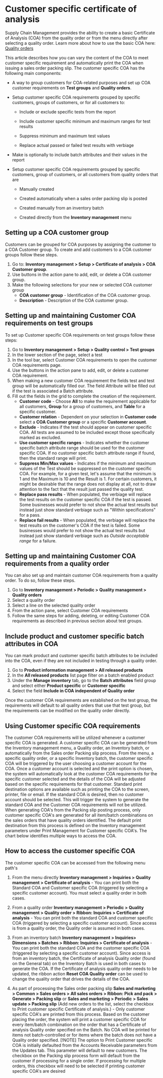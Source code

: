 ﻿---
title: 
description: 
ms.date: 04/25/2025
ms.topic: how-to
ms.service: 
author: johanhoffmann
ms.author: johanho
manager: 
---

# Customer specific certificate of analysis

Supply Chain Management provides the ability to create a basic Certificate of Analysis (COA) from the quality order or from the menu directly after selecting a quality order. Learn more about how to use the basic COA here: [Quality orders](quality-orders.md)

This article describes how you can vary the content of the COA to meet customer specific requirement and automatically print the COA when issuing a sales order packing slip. The customer specific COA has the following main components:

- A way to group customers for COA-related purposes and set up COA customer requirements on **Test groups** and **Quality orders**.

- Setup customer specific COA requirements grouped by specific customers, groups of customers, or for all customers to:

    - Include or exclude specific tests from the report

    - Include customer specific minimum and maximum ranges for test results

    - Suppress minimum and maximum test values

    - Replace actual passed or failed test results with verbiage

- Make is optionally to include batch attributes and their values in the report

- Setup customer specific COA requirements grouped by specific customers, group of customers, or all customers from quality orders that are

    - Manually created

    - Created automatically when a sales order packing slip is posted

    - Created manually from an inventory batch

    - Created directly from the **Inventory management** menu


## Setting up a COA customer group

Customers can be grouped for COA purposes by assigning the customer to a COA Customer group. To create and add customers to a COA customer groups follow these steps.

1. Go to: **Inventory management > Setup > Certificate of analysis > COA Customer group**.
1. Use buttons in the action pane to add, edit, or delete a COA customer group.
1. Make the following selections for your new or selected COA customer group
    - **COA customer group** - Identification of the COA customer group.
    - **Description** - Description of the COA customer group.

## Setting up and maintaining Customer COA requirements on test groups

To set up Customer specific COA requirements on test groups follow these steps:

1. Go to **Inventory management > Setup > Quality control > Test groups**
1. In the lower section of the page, select a test 
1. In the tool bar, select Customer COA requirements to open the customer COA requirements page.
1. Use the buttons in the action pane to add, edit, or delete a customer COA requirement.
1. When making a new customer COA requirement the fields test and test group will be automatically filled our. The field Attribute will be filled out if the test is associated a Batch attribute. 
1. Fill out the fields in the grid to complete the creation of the requirement.
    - **Customer code** - Choose **All** to make the requirement applicable for all customers, **Group** for a group of customers, and **Table** for a specific customer.
    - **Customer relation** - Dependent on your selection in **Customer code** select a **COA Customer group** or a specific **Customer account**.
    - **Exclude** - Indicates if the test should appear on customer specific COA. All tests are assumed to be included except those specifically marked as excluded.
    - **Use customer specific ranges** - Indicates whether the customer specific batch attribute range should be used for the customer specific COA. If no customer specific batch attribute range if found, then the standard range will print.
    - **Suppress Min/Max values** - Indicates if the minimum and maximum values of the Test should be suppressed on the customer specific COA. For example, for a given test, let's assume that the minimum is 1 and the Maximum is 10 and the Result is 1. For certain customers, it might be desirable that the range does not display at all, not to draw attention to the fact that the result just passed the quality test.
    - **Replace pass results** - When populated, the verbiage will replace the test results on the customer specific COA if the test is passed. Some businesses would prefer to not show the actual test results but instead just show standard verbiage such as "Within specifications" for a pass.
    - **Replace fail results** - When populated, the verbiage will replace the test results on the customer's COA if the test is failed. Some businesses would prefer to not show the actual test results but instead just show standard verbiage such as *Outside acceptable range* for a failure.

## Setting up and maintaining Customer COA requirements from a quality order

You can also set up and maintain customer COA requirements from a quality order. To do so, follow these steps. 

1. Go to **Inventory management > Periodic > Quality management > Quality orders**
1. Select a quality order
1. Select a line on the selected quality order
1. From the action pane, select Customer COA requirements
1. Follow the same steps for adding, deleting, or editing Customer COA requirements as described in previous section about test groups.

## Include product and customer specific batch attributes in COA

You can mark product and customer specific batch attributes to be included into the COA, even if they are not included in testing through a quality order. 

1. Go to **Product information management > All released products**
1. In the **All released products** list page filter on a batch enabled product
1. Under the **Manage inventory** tab, go to the **Batch attributes** field group and select either **Product specific** or **Customer specific**
1. Select the field **Include in COA independent of Quality order**

Once the customer COA requirements are established on the test group, the requirements will default to all quality orders that use that test group, but the requirements can be modified on the quality order directly. 

## Using Customer specific COA requirements

The customer COA requirements will be utilized whenever a customer specific COA is generated. A customer specific COA can be generated from the Inventory management menu, a Quality order, an Inventory batch, or automatically from the Sales order Packing slip process. From the menu, a specific quality order, or a specific Inventory batch, the customer specific COA will be triggered by the user choosing a customer account for the COA. Once a customer account is selected and the print option is chosen, the system will automatically look at the customer COA requirements for the specific customer selected and the details of the COA will be adjusted based on the specific requirements for that customer. Standard print destination options are available such as printing the COA to the screen, printer, file or email. If the standard COA is desired, then no customer account should be selected. This will trigger the system to generate the standard COA and the Customer COA requirements will not be utilized. When generating COA's from the Packing slip posting process, only customer specific COA's are generated for all item/batch combinations on the sales orders that have quality orders identified. The default print destination from this process is defined on the Inventory management parameters under Print Management for Customer specific COA's. The chart below identifies multiple ways to access the COA.

## How to access the customer specific COA

The customer specific COA can be accessed from the following menu path's

1. From the menu directly 
**Inventory management > Inquiries > Quality management > Certificate of analysis** - You can print both the Standard COA and Customer specific COA (triggered by selecting a specific customer account). You must select a quality order in both cases.

1. From a quality order
**Inventory management > Periodic > Quality management > Quality order > Ribbon: Inquiries > Certificate of analysis** - You can print both the standard COA and customer specific COA (triggered by selecting a specific customer account). Since access is from a quality order, the Quality order is assumed in both cases.

1. From an inventory batch
**Inventory management > Inquiries> Dimensions > Batches > Ribbon: Inquiries > Certificate of analysis** - You can print both the standard COA and the customer specific COA (triggered by selecting a specific customer account). Since access is from an inventory batch, the Certificate of analysis Quality order (found on the General tab) on the Inventory Batch is used in both cases to generate the COA. If the Certificate of analysis quality order needs to be updated, the ribbon action **Reset COA Quality order** can be used to change the quality order that drives the details of the COA.

1. As part of processing the Sales order packing slip
**Sales and marketing > Common > Sales orders > All sales orders > Ribbon: Pick and pack > Generate > Packing slip** or 
**Sales and marketing > Periodic > Sales update > Packing slip** (Add new orders to the list, select the checkbox to Print customer specific Certificate of analysis.) - Only customer specific COA's are printed from this process. Based on the customer placing the order, the system will print a customer specific COA for every item/batch combination on the order that has a Certificate of analysis Quality order specified on the Batch. No COA will be printed for items not batch-controlled or for items where the batch does not have a Quality order specified.
 [!NOTE] The option to Print Customer specific COA is initially defaulted from the Accounts Receivable parameters from the Updates tab. This parameter will default to new customers. The checkbox on the Packing slip process form will default from the customer if processing for a single order. If processing for multiple orders, this checkbox will need to be selected if printing customer specific COA's are desired
